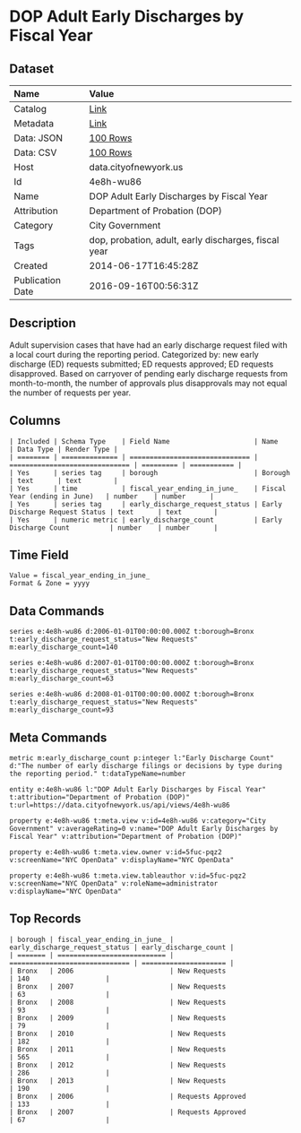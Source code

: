 # DOP Adult Early Discharges by Fiscal Year

## Dataset

| Name | Value |
| :--- | :---- |
| Catalog | [Link](https://catalog.data.gov/dataset/dop-adult-early-discharges-by-fiscal-year-a5dd3) |
| Metadata | [Link](https://data.cityofnewyork.us/api/views/4e8h-wu86) |
| Data: JSON | [100 Rows](https://data.cityofnewyork.us/api/views/4e8h-wu86/rows.json?max_rows=100) |
| Data: CSV | [100 Rows](https://data.cityofnewyork.us/api/views/4e8h-wu86/rows.csv?max_rows=100) |
| Host | data.cityofnewyork.us |
| Id | 4e8h-wu86 |
| Name | DOP Adult Early Discharges by Fiscal Year |
| Attribution | Department of Probation (DOP) |
| Category | City Government |
| Tags | dop, probation, adult, early discharges, fiscal year |
| Created | 2014-06-17T16:45:28Z |
| Publication Date | 2016-09-16T00:56:31Z |

## Description

Adult supervision cases that have had an early discharge request filed with a local court during the reporting period. Categorized by: new early discharge (ED) requests submitted; ED requests approved; ED requests disapproved. Based on carryover of pending early discharge requests from month-to-month, the number of approvals plus disapprovals may not equal the number of requests per year.

## Columns

```ls
| Included | Schema Type    | Field Name                     | Name                           | Data Type | Render Type |
| ======== | ============== | ============================== | ============================== | ========= | =========== |
| Yes      | series tag     | borough                        | Borough                        | text      | text        |
| Yes      | time           | fiscal_year_ending_in_june_    | Fiscal Year (ending in June)   | number    | number      |
| Yes      | series tag     | early_discharge_request_status | Early Discharge Request Status | text      | text        |
| Yes      | numeric metric | early_discharge_count          | Early Discharge Count          | number    | number      |
```

## Time Field

```ls
Value = fiscal_year_ending_in_june_
Format & Zone = yyyy
```

## Data Commands

```ls
series e:4e8h-wu86 d:2006-01-01T00:00:00.000Z t:borough=Bronx t:early_discharge_request_status="New Requests" m:early_discharge_count=140

series e:4e8h-wu86 d:2007-01-01T00:00:00.000Z t:borough=Bronx t:early_discharge_request_status="New Requests" m:early_discharge_count=63

series e:4e8h-wu86 d:2008-01-01T00:00:00.000Z t:borough=Bronx t:early_discharge_request_status="New Requests" m:early_discharge_count=93
```

## Meta Commands

```ls
metric m:early_discharge_count p:integer l:"Early Discharge Count" d:"The number of early discharge filings or decisions by type during the reporting period." t:dataTypeName=number

entity e:4e8h-wu86 l:"DOP Adult Early Discharges by Fiscal Year" t:attribution="Department of Probation (DOP)" t:url=https://data.cityofnewyork.us/api/views/4e8h-wu86

property e:4e8h-wu86 t:meta.view v:id=4e8h-wu86 v:category="City Government" v:averageRating=0 v:name="DOP Adult Early Discharges by Fiscal Year" v:attribution="Department of Probation (DOP)"

property e:4e8h-wu86 t:meta.view.owner v:id=5fuc-pqz2 v:screenName="NYC OpenData" v:displayName="NYC OpenData"

property e:4e8h-wu86 t:meta.view.tableauthor v:id=5fuc-pqz2 v:screenName="NYC OpenData" v:roleName=administrator v:displayName="NYC OpenData"
```

## Top Records

```ls
| borough | fiscal_year_ending_in_june_ | early_discharge_request_status | early_discharge_count | 
| ======= | =========================== | ============================== | ===================== | 
| Bronx   | 2006                        | New Requests                   | 140                   | 
| Bronx   | 2007                        | New Requests                   | 63                    | 
| Bronx   | 2008                        | New Requests                   | 93                    | 
| Bronx   | 2009                        | New Requests                   | 79                    | 
| Bronx   | 2010                        | New Requests                   | 182                   | 
| Bronx   | 2011                        | New Requests                   | 565                   | 
| Bronx   | 2012                        | New Requests                   | 286                   | 
| Bronx   | 2013                        | New Requests                   | 190                   | 
| Bronx   | 2006                        | Requests Approved              | 133                   | 
| Bronx   | 2007                        | Requests Approved              | 67                    | 
```